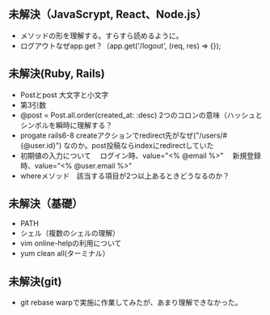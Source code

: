 ## 未解決（JavaScrypt, React、Node.js）
- メソッドの形を理解する。すらすら読めるように。
- ログアウトなぜapp.get？（app.get('/logout', (req, res) => {});
  
## 未解決(Ruby, Rails)
- Postとpost 大文字と小文字
- 第3引数
- @post = Post.all.order(created_at: :desc) 2つのコロンの意味（ハッシュとシンボルを瞬時に理解する？
- progate rails6-8 createアクションでredirect先がなぜ("/users/#{@user.id}") なのか。post投稿ならindexにredirectしていた
- 初期値の入力について
　ログイン時、value="<% @email %>"
　新規登録時、value="<% @user.email %>"
- whereメソッド　該当する項目が2つ以上あるときどうなるのか？

## 未解決（基礎）
- PATH
- シェル（複数のシェルの理解）
- vim online-helpの利用について
- yum clean all(ターミナル）

## 未解決(git)
- git rebase warpで実施に作業してみたが、あまり理解できなかった。
